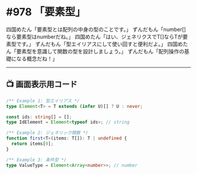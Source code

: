 # #978 「要素型」

四国めたん「要素型とは配列の中身の型のことです。」
ずんだもん「number[]なら要素型はnumberだね。」
四国めたん「はい、ジェネリクスでT[]ならTが要素型です。」
ずんだもん「型エイリアスにして使い回すと便利だよ。」
四国めたん「要素型を意識して関数の型を設計しましょう。」
ずんだもん「配列操作の基礎になる概念だね！」

---

## 📺 画面表示用コード

```typescript
/** Example 1: 型エイリアス */
type Element<T> = T extends (infer U)[] ? U : never;

const ids: string[] = [];
type IdElement = Element<typeof ids>; // string

/** Example 2: ジェネリック関数 */
function first<T>(items: T[]): T | undefined {
  return items[0];
}

/** Example 3: 条件型 */
type ValueType = Element<Array<number>>; // number
```
